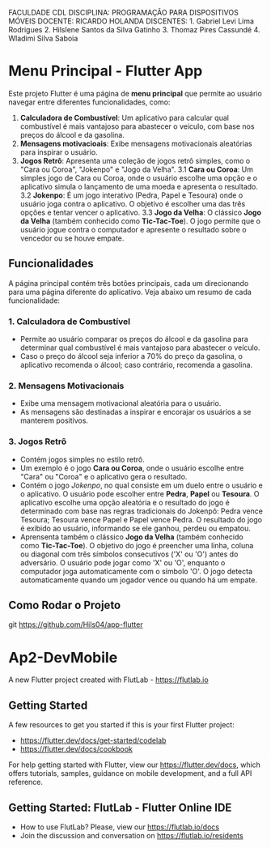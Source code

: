 FACULDADE CDL
DISCIPLINA: PROGRAMAÇÃO PARA DISPOSITIVOS MÓVEIS
DOCENTE: RICARDO HOLANDA
DISCENTES: 1. Gabriel Levi Lima Rodrigues
	   2. Hilslene Santos da Silva Gatinho
	   3. Thomaz Pires Cassundé
	   4. Wladimi Silva Saboia


# Menu Principal - Flutter App

Este projeto Flutter é uma página de **menu principal** que permite ao usuário navegar entre diferentes funcionalidades, como:

1. **Calculadora de Combustível**: Um aplicativo para calcular qual combustível é mais vantajoso para abastecer o veículo, com base nos preços do álcool e da gasolina.
2. **Mensagens motivacioais**: Exibe mensagens motivacionais aleatórias para inspirar o usuário.
3. **Jogos Retrô**: Apresenta uma coleção de jogos retrô simples, como o "Cara ou Coroa", "Jokenpo" e "Jogo da Velha".
3.1 **Cara ou Coroa**: Um simples jogo de Cara ou Coroa, onde o usuário escolhe uma opção e o aplicativo simula o lançamento de uma moeda e apresenta o resultado.
3.2 **Jokenpo**: É um jogo interativo (Pedra, Papel e Tesoura) onde o usuário joga contra o aplicativo. O objetivo é escolher uma das três opções e tentar vencer o aplicativo.
3.3 **Jogo da Velha**: O clássico **Jogo da Velha** (também conhecido como **Tic-Tac-Toe**). O jogo permite que o usuário jogue contra o computador e apresente o resultado sobre o vencedor ou se houve empate.



## Funcionalidades

A página principal contém três botões principais, cada um direcionando para uma página diferente do aplicativo. Veja abaixo um resumo de cada funcionalidade:

### 1. **Calculadora de Combustível**
- Permite ao usuário comparar os preços do álcool e da gasolina para determinar qual combustível é mais vantajoso para abastecer o veículo.
- Caso o preço do álcool seja inferior a 70% do preço da gasolina, o aplicativo recomenda o álcool; caso contrário, recomenda a gasolina.

### 2. **Mensagens Motivacionais**
- Exibe uma mensagem motivacional aleatória para o usuário.
- As mensagens são destinadas a inspirar e encorajar os usuários a se manterem positivos.

### 3. **Jogos Retrô**
- Contém jogos simples no estilo retrô.
- Um exemplo é o jogo **Cara ou Coroa**, onde o usuário escolhe entre "Cara" ou "Coroa" e o aplicativo gera o resultado.
- Contém o jogo *Jokenpo*, no qual consiste em um duelo entre o usuário e o aplicativo. O usuário pode escolher entre **Pedra**, **Papel** ou **Tesoura**. O aplicativo escolhe uma opção aleatória e o resultado do jogo é determinado com base nas regras tradicionais do Jokenpô: Pedra vence Tesoura; Tesoura vence Papel e Papel vence Pedra. O resultado do jogo é exibido ao usuário, informando se ele ganhou, perdeu ou empatou.
- Aprensenta também o clássico **Jogo da Velha** (também conhecido como **Tic-Tac-Toe**). O objetivo do jogo é preencher uma linha, coluna ou diagonal com três símbolos consecutivos ('X' ou 'O') antes do adversário. O usuário pode jogar como 'X' ou 'O', enquanto o computador joga automaticamente com o símbolo 'O'. O jogo detecta automaticamente quando um jogador vence ou quando há um empate.


## Como Rodar o Projeto


   git https://github.com/Hils04/app-flutter



# Ap2-DevMobile

A new Flutter project created with FlutLab - https://flutlab.io

## Getting Started

A few resources to get you started if this is your first Flutter project:

- https://flutter.dev/docs/get-started/codelab
- https://flutter.dev/docs/cookbook

For help getting started with Flutter, view our
https://flutter.dev/docs, which offers tutorials,
samples, guidance on mobile development, and a full API reference.

## Getting Started: FlutLab - Flutter Online IDE

- How to use FlutLab? Please, view our https://flutlab.io/docs
- Join the discussion and conversation on https://flutlab.io/residents
